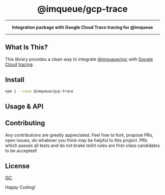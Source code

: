 <h1 align="center">@imqueue/gcp-trace</h1>
<hr>
<p align="center">
    <strong>Integration package with Google Cloud Trace tracing for @imqueue</strong>
</p>
<hr>

## What Is This?

This library provides a clean way to integrate 
[@imqueue/rpc](https://github.com/imqueue/rpc) with 
[Google Cloud](https://cloud.google.com/trace/docs/setup/nodejs) 
[tracing](https://www.npmjs.com/package/@google-cloud/trace-agent).

## Install

~~~bash
npm i --save @imqueue/gcp-trace
~~~ 

## Usage & API


## Contributing

Any contributions are greatly appreciated. Feel free to fork, propose PRs, open
issues, do whatever you think may be helpful to this project. PRs which passes
all tests and do not brake tslint rules are first-class candidates to be
accepted!

## License

[ISC](https://github.com/imqueue/gcp-trace/blob/master/LICENSE)

Happy Coding!
